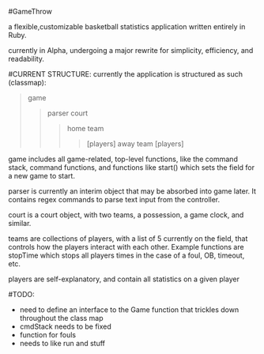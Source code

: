 #GameThrow

a flexible,customizable basketball statistics application written entirely in Ruby.

currently in Alpha, undergoing a major rewrite for simplicity, efficiency, and readability.






#CURRENT STRUCTURE:
currently the application is structured as such (classmap):

> game
>> parser
>> court
>>> home team
>>>> [players]
>>> away team
>>>> [players]


game includes all game-related, top-level functions, like the command stack, command functions, and functions like start() which sets the field for a new game to start.

parser is currently an interim object that may be absorbed into game later. It contains regex commands to parse text input from the controller.

court is a court object, with two teams, a possession, a game clock, and similar.

teams are collections of players, with a list of 5 currently on the field, that controls how the players interact with each other. Example functions are stopTime which stops all players times in the case of a foul, OB, timeout, etc.

players are self-explanatory, and contain all statistics on a given player



#TODO:

- need to define an interface to the Game function that trickles down throughout the class map
- cmdStack needs to be fixed
- function for fouls
- needs to like run and stuff